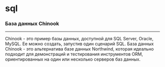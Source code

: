 # sql

### База данных Chinook
-----------------
Chinook - это пример базы данных, доступной для SQL Server, Oracle, MySQL. Ее можно создать, запустив один сценарий SQL. База данных Chinook - это альтернатива базе данных Northwind, которая идеально подходит для демонстраций и тестирования инструментов ORM, ориентированных на один или несколько серверов баз данных.
